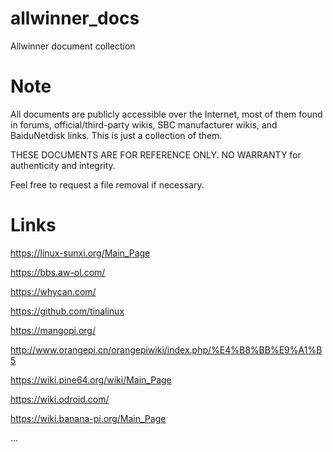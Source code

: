 # allwinner_docs

Allwinner document collection

# Note

All documents are publicly accessible over the Internet, most of them found in forums, official/third-party wikis, SBC manufacturer wikis, and BaiduNetdisk links. This is just a collection of them.

THESE DOCUMENTS ARE FOR REFERENCE ONLY. NO WARRANTY for authenticity and integrity.

Feel free to request a file removal if necessary.

# Links

https://linux-sunxi.org/Main_Page

https://bbs.aw-ol.com/

https://whycan.com/

https://github.com/tinalinux

https://mangopi.org/

http://www.orangepi.cn/orangepiwiki/index.php/%E4%B8%BB%E9%A1%B5

https://wiki.pine64.org/wiki/Main_Page

https://wiki.odroid.com/

https://wiki.banana-pi.org/Main_Page

...